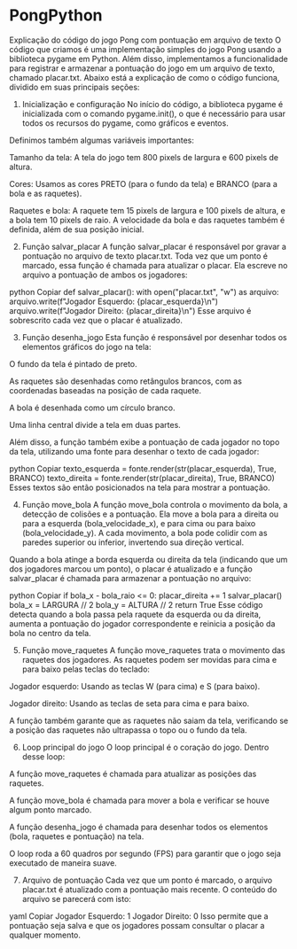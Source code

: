 # PongPython

Explicação do código do jogo Pong com pontuação em arquivo de texto
O código que criamos é uma implementação simples do jogo Pong usando a biblioteca pygame em Python. Além disso, implementamos a funcionalidade para registrar e armazenar a pontuação do jogo em um arquivo de texto, chamado placar.txt. Abaixo está a explicação de como o código funciona, dividido em suas principais seções:

1. Inicialização e configuração
No início do código, a biblioteca pygame é inicializada com o comando pygame.init(), o que é necessário para usar todos os recursos do pygame, como gráficos e eventos.

Definimos também algumas variáveis importantes:

Tamanho da tela: A tela do jogo tem 800 pixels de largura e 600 pixels de altura.

Cores: Usamos as cores PRETO (para o fundo da tela) e BRANCO (para a bola e as raquetes).

Raquetes e bola: A raquete tem 15 pixels de largura e 100 pixels de altura, e a bola tem 10 pixels de raio. A velocidade da bola e das raquetes também é definida, além de sua posição inicial.

2. Função salvar_placar
A função salvar_placar é responsável por gravar a pontuação no arquivo de texto placar.txt. Toda vez que um ponto é marcado, essa função é chamada para atualizar o placar. Ela escreve no arquivo a pontuação de ambos os jogadores:

python
Copiar
def salvar_placar():
    with open("placar.txt", "w") as arquivo:
        arquivo.write(f"Jogador Esquerdo: {placar_esquerda}\n")
        arquivo.write(f"Jogador Direito: {placar_direita}\n")
Esse arquivo é sobrescrito cada vez que o placar é atualizado.

3. Função desenha_jogo
Esta função é responsável por desenhar todos os elementos gráficos do jogo na tela:

O fundo da tela é pintado de preto.

As raquetes são desenhadas como retângulos brancos, com as coordenadas baseadas na posição de cada raquete.

A bola é desenhada como um círculo branco.

Uma linha central divide a tela em duas partes.

Além disso, a função também exibe a pontuação de cada jogador no topo da tela, utilizando uma fonte para desenhar o texto de cada jogador:

python
Copiar
texto_esquerda = fonte.render(str(placar_esquerda), True, BRANCO)
texto_direita = fonte.render(str(placar_direita), True, BRANCO)
Esses textos são então posicionados na tela para mostrar a pontuação.

4. Função move_bola
A função move_bola controla o movimento da bola, a detecção de colisões e a pontuação. Ela move a bola para a direita ou para a esquerda (bola_velocidade_x), e para cima ou para baixo (bola_velocidade_y). A cada movimento, a bola pode colidir com as paredes superior ou inferior, invertendo sua direção vertical.

Quando a bola atinge a borda esquerda ou direita da tela (indicando que um dos jogadores marcou um ponto), o placar é atualizado e a função salvar_placar é chamada para armazenar a pontuação no arquivo:

python
Copiar
if bola_x - bola_raio <= 0:
    placar_direita += 1
    salvar_placar()
    bola_x = LARGURA // 2
    bola_y = ALTURA // 2
    return True
Esse código detecta quando a bola passa pela raquete da esquerda ou da direita, aumenta a pontuação do jogador correspondente e reinicia a posição da bola no centro da tela.

5. Função move_raquetes
A função move_raquetes trata o movimento das raquetes dos jogadores. As raquetes podem ser movidas para cima e para baixo pelas teclas do teclado:

Jogador esquerdo: Usando as teclas W (para cima) e S (para baixo).

Jogador direito: Usando as teclas de seta para cima e para baixo.

A função também garante que as raquetes não saiam da tela, verificando se a posição das raquetes não ultrapassa o topo ou o fundo da tela.

6. Loop principal do jogo
O loop principal é o coração do jogo. Dentro desse loop:

A função move_raquetes é chamada para atualizar as posições das raquetes.

A função move_bola é chamada para mover a bola e verificar se houve algum ponto marcado.

A função desenha_jogo é chamada para desenhar todos os elementos (bola, raquetes e pontuação) na tela.

O loop roda a 60 quadros por segundo (FPS) para garantir que o jogo seja executado de maneira suave.

7. Arquivo de pontuação
Cada vez que um ponto é marcado, o arquivo placar.txt é atualizado com a pontuação mais recente. O conteúdo do arquivo se parecerá com isto:

yaml
Copiar
Jogador Esquerdo: 1
Jogador Direito: 0
Isso permite que a pontuação seja salva e que os jogadores possam consultar o placar a qualquer momento.

